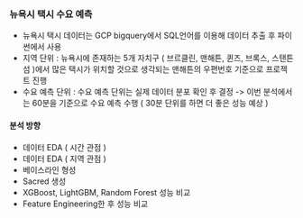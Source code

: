 ### 뉴욕시 택시 수요 예측  
- 뉴욕시 택시 데이터는 GCP bigquery에서 SQL언어를 이용해 데이터 추출 후 파이썬에서 사용
- 지역 단위 : 뉴욕시에 존재하는 5개 자치구 ( 브르클린, 맨해튼, 퀸즈, 브록스, 스탠튼 섬 )에서 많은 택시가 위치할 것으로 생각되는 맨해튼의 우편번호 기준으로 프로젝트 진행
- 수요 예측 단위 : 수요 예측 단위는 실제 데이터 분포 확인 후 결정 -> 이번 분석에서는 60분을 기준으로 수요 예측 수행 ( 30분 단위를 하면 더 좋은 성능 예상 )


#### 분석 방향
- 데이터 EDA ( 시간 관점 )
- 데이터 EDA ( 지역 관점 )
- 베이스라인 형성
- Sacred 생성
- XGBoost, LightGBM, Random Forest 성능 비교
- Feature Engineering한 후 성능 비교
